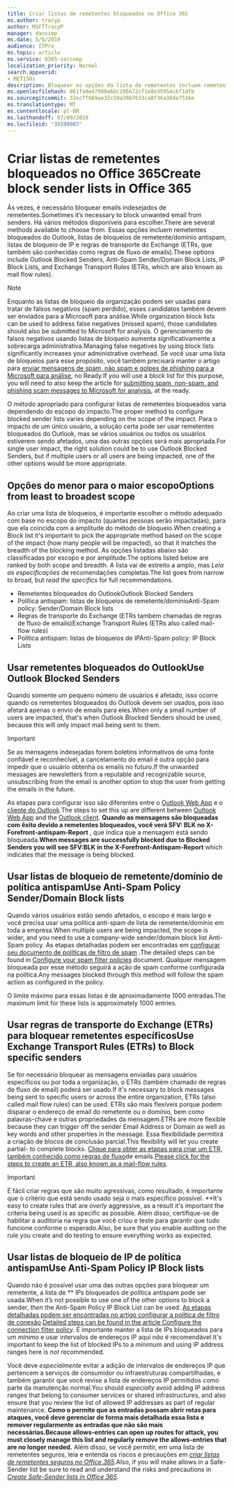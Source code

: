 ```yaml
---
title: Criar listas de remetentes bloqueados no Office 365
ms.author: tracyp
author: MSFTTracyP
manager: dansimp
ms.date: 5/6/2019
audience: ITPro
ms.topic: article
ms.service: O365-seccomp
localization_priority: Normal
search.appverid:
- MET150s
description: Bloquear as opções da lista de remetentes incluem remetentes bloqueados do Outlook, listas de bloqueios de remetente/domínio antispam, listas de bloqueio de IP e regras de transporte do Exchange (ETRs) também chamadas de fluxo de emails.
ms.openlocfilehash: 861fa0e47980a6bc295672cf1e8e35954c6f1dfb
ms.sourcegitcommit: 32ecff689ae32c59a39b7633ca0f36a304e7516e
ms.translationtype: MT
ms.contentlocale: pt-BR
ms.lasthandoff: 07/09/2019
ms.locfileid: "35599987"
---
```

# <a name="create-block-sender-lists-in-office-365"></a><span data-ttu-id="95310-103">Criar listas de remetentes bloqueados no Office 365</span><span class="sxs-lookup"><span data-stu-id="95310-103">Create block sender lists in Office 365</span></span>

<span data-ttu-id="95310-104">Às vezes, é necessário bloquear emails indesejados de remetentes.</span><span class="sxs-lookup"><span data-stu-id="95310-104">Sometimes it’s necessary to block unwanted email from senders.</span></span> <span data-ttu-id="95310-105">Há vários métodos disponíveis para escolher.</span><span class="sxs-lookup"><span data-stu-id="95310-105">There are several methods available to choose from.</span></span> <span data-ttu-id="95310-106">Essas opções incluem remetentes bloqueados do Outlook, listas de bloqueios de remetente/domínio antispam, listas de bloqueio de IP e regras de transporte do Exchange (ETRs, que também são conhecidas como regras de fluxo de emails).</span><span class="sxs-lookup"><span data-stu-id="95310-106">These options include Outlook Blocked Senders, Anti-Spam Sender/Domain Block Lists, IP Block Lists, and Exchange Transport Rules (ETRs, which are also known as mail flow rules).</span></span>

> [!NOTE]
> <span data-ttu-id="95310-107">Enquanto as listas de bloqueio da organização podem ser usadas para tratar de falsos negativos (spam perdido), esses candidatos também devem ser enviados para a Microsoft para análise.</span><span class="sxs-lookup"><span data-stu-id="95310-107">While organization block lists can be used to address false negatives (missed spam), those candidates should also be submitted to Microsoft for analysis.</span></span> <span data-ttu-id="95310-108">O gerenciamento de falsos negativos usando listas de bloqueio aumenta significativamente a sobrecarga administrativa.</span><span class="sxs-lookup"><span data-stu-id="95310-108">Managing false negatives by using block lists significantly increases your administrative overhead.</span></span> <span data-ttu-id="95310-109">Se você usar uma lista de bloqueios para esse propósito, você também precisará manter o artigo para [enviar mensagens de spam, não spam e golpes de phishing para a Microsoft para análise](https://docs.microsoft.com/en-us/office365/SecurityCompliance/submit-spam-non-spam-and-phishing-scam-messages-to-microsoft-for-analysis), no Ready.</span><span class="sxs-lookup"><span data-stu-id="95310-109">If you will use a block list for this purpose, you will need to also keep the article for [submitting spam, non-spam, and phishing scam messages to Microsoft for analysis](https://docs.microsoft.com/en-us/office365/SecurityCompliance/submit-spam-non-spam-and-phishing-scam-messages-to-microsoft-for-analysis), at the ready.</span></span>

<span data-ttu-id="95310-110">O método apropriado para configurar listas de remetentes bloqueados varia dependendo do escopo do impacto.</span><span class="sxs-lookup"><span data-stu-id="95310-110">The proper method to configure blocked sender lists varies depending on the scope of the impact.</span></span> <span data-ttu-id="95310-111">Para o impacto de um único usuário, a solução certa pode ser usar remetentes bloqueados do Outlook, mas se vários usuários ou todos os usuários estiverem sendo afetados, uma das outras opções será mais apropriada.</span><span class="sxs-lookup"><span data-stu-id="95310-111">For single user impact, the right solution could be to use Outlook Blocked Senders, but if multiple users or all users are being impacted, one of the other options would be more appropriate.</span></span>

## <a name="options-from-least-to-broadest-scope"></a><span data-ttu-id="95310-112">Opções do menor para o maior escopo</span><span class="sxs-lookup"><span data-stu-id="95310-112">Options from least to broadest scope</span></span>

<span data-ttu-id="95310-113">Ao criar uma lista de bloqueios, é importante escolher o método adequado com base no escopo do impacto (quantas pessoas serão impactadas), para que ela coincida com a amplitude do método de bloqueio.</span><span class="sxs-lookup"><span data-stu-id="95310-113">When creating a Block list it's important to pick the appropriate method based on the scope of the impact (how many people will be impacted), so that it matches the breadth of the blocking method.</span></span> <span data-ttu-id="95310-114">As opções listadas abaixo são classificadas por escopo e por amplitude.</span><span class="sxs-lookup"><span data-stu-id="95310-114">The options listed below are ranked by both scope and breadth.</span></span> <span data-ttu-id="95310-115">A lista vai de estreito a amplo, mas *Leia as especificações* de recomendações completas.</span><span class="sxs-lookup"><span data-stu-id="95310-115">The list goes from narrow to broad, but *read the specifics* for full recommendations.</span></span>

- <span data-ttu-id="95310-116">Remetentes bloqueados do Outlook</span><span class="sxs-lookup"><span data-stu-id="95310-116">Outlook Blocked Senders</span></span>
- <span data-ttu-id="95310-117">Política antispam: listas de bloqueios de remetente/domínio</span><span class="sxs-lookup"><span data-stu-id="95310-117">Anti-Spam policy: Sender/Domain Block lists</span></span>
- <span data-ttu-id="95310-118">Regras de transporte do Exchange (ETRs também chamadas de regras de fluxo de emails)</span><span class="sxs-lookup"><span data-stu-id="95310-118">Exchange Transport Rules (ETRs also called mail-flow rules)</span></span>
- <span data-ttu-id="95310-119">Política antispam: listas de bloqueios de IP</span><span class="sxs-lookup"><span data-stu-id="95310-119">Anti-Spam policy: IP Block Lists</span></span>

## <a name="use-outlook-blocked-senders"></a><span data-ttu-id="95310-120">Usar remetentes bloqueados do Outlook</span><span class="sxs-lookup"><span data-stu-id="95310-120">Use Outlook Blocked Senders</span></span>

<span data-ttu-id="95310-121">Quando somente um pequeno número de usuários é afetado, isso ocorre quando os remetentes bloqueados do Outlook devem ser usados, pois isso afetará apenas o envio de emails para eles.</span><span class="sxs-lookup"><span data-stu-id="95310-121">When only a small number of users are impacted, that's when Outlook Blocked Senders should be used, because this will only impact mail being sent to them.</span></span>

> [!IMPORTANT]
> <span data-ttu-id="95310-122">Se as mensagens indesejadas forem boletins informativos de uma fonte confiável e reconhecível, a cancelamento do email é outra opção para impedir que o usuário obtenha os emails no futuro.</span><span class="sxs-lookup"><span data-stu-id="95310-122">If the unwanted messages are newsletters from a reputable and recognizable source, unsubscribing from the email is another option to stop the user from getting the emails in the future.</span></span>

<span data-ttu-id="95310-123">As etapas para configurar isso são diferentes entre o [Outlook Web App](https://support.office.com/en-us/article/block-or-allow-junk-email-settings-48c9f6f7-2309-4f95-9a4d-de987e880e46) e o [cliente do Outlook](https://support.office.com/en-us/article/overview-of-the-junk-email-filter-5ae3ea8e-cf41-4fa0-b02a-3b96e21de089).</span><span class="sxs-lookup"><span data-stu-id="95310-123">The steps to set this up are different between [Outlook Web App](https://support.office.com/en-us/article/block-or-allow-junk-email-settings-48c9f6f7-2309-4f95-9a4d-de987e880e46) and the [Outlook client](https://support.office.com/en-us/article/overview-of-the-junk-email-filter-5ae3ea8e-cf41-4fa0-b02a-3b96e21de089).</span></span> <span data-ttu-id="95310-124">**Quando as mensagens são bloqueadas com êxito devido a remetentes bloqueados, você verá SFV: BLK no X-Forefront-antispam-Report** , que indica que a mensagem está sendo bloqueada.</span><span class="sxs-lookup"><span data-stu-id="95310-124">**When messages are successfully blocked due to Blocked Senders you will see SFV:BLK in the X-Forefront-Antispam-Report** which indicates that the message is being blocked.</span></span>

## <a name="use-anti-spam-policy-senderdomain-block-lists"></a><span data-ttu-id="95310-125">Usar listas de bloqueio de remetente/domínio de política antispam</span><span class="sxs-lookup"><span data-stu-id="95310-125">Use Anti-Spam Policy Sender/Domain Block lists</span></span>

<span data-ttu-id="95310-126">Quando vários usuários estão sendo afetados, o escopo é mais largo e você precisa usar uma política anti-spam de lista de remetente/domínio em toda a empresa.</span><span class="sxs-lookup"><span data-stu-id="95310-126">When multiple users are being impacted, the scope is wider, and you need to use a company-wide sender/domain block list Anti-Spam policy.</span></span> <span data-ttu-id="95310-127">As etapas detalhadas podem ser encontradas em [configurar seu documento de políticas de filtro de spam](https://docs.microsoft.com/en-us/office365/securitycompliance/configure-your-spam-filter-policies) .</span><span class="sxs-lookup"><span data-stu-id="95310-127">The detailed steps can be found in [Configure your spam filter policies](https://docs.microsoft.com/en-us/office365/securitycompliance/configure-your-spam-filter-policies) document.</span></span> <span data-ttu-id="95310-128">Qualquer mensagem bloqueada por esse método seguirá a ação de spam conforme configurada na política.</span><span class="sxs-lookup"><span data-stu-id="95310-128">Any messages blocked through this method will follow the spam action as configured in the policy.</span></span>

<span data-ttu-id="95310-129">O limite máximo para essas listas é de aproximadamente 1000 entradas.</span><span class="sxs-lookup"><span data-stu-id="95310-129">The maximum limit for these lists is approximately 1000 entries.</span></span>

## <a name="use-exchange-transport-rules-etrs-to-block-specific-senders"></a><span data-ttu-id="95310-130">Usar regras de transporte do Exchange (ETRs) para bloquear remetentes específicos</span><span class="sxs-lookup"><span data-stu-id="95310-130">Use Exchange Transport Rules (ETRs) to Block specific senders</span></span>

<span data-ttu-id="95310-131">Se for necessário bloquear as mensagens enviadas para usuários específicos ou por toda a organização, o ETRs (também chamado de regras de fluxo de email) poderá ser usado.</span><span class="sxs-lookup"><span data-stu-id="95310-131">If it's necessary to block messages being sent to specific users or across the entire organization, ETRs (also called mail flow rules) can be used.</span></span> <span data-ttu-id="95310-132">ETRs são mais flexíveis porque podem disparar o endereço de email do remetente ou o domínio, bem como palavras-chave e outras propriedades da mensagem.</span><span class="sxs-lookup"><span data-stu-id="95310-132">ETRs are more flexible because they can trigger off the sender Email Address or Domain as well as key words and other properties  in the message.</span></span> <span data-ttu-id="95310-133">Essa flexibilidade permitirá a criação de blocos de conclusão parcial.</span><span class="sxs-lookup"><span data-stu-id="95310-133">This flexibility will let you create partial- to complete blocks.</span></span> <span data-ttu-id="95310-134">[Clique para obter as etapas para criar um ETR, também conhecido como regras de fluxo](https://docs.microsoft.com/en-us/office365/SecurityCompliance/use-mail-flow-rules-to-set-the-spam-confidence-level-scl-in-messages)de emails.</span><span class="sxs-lookup"><span data-stu-id="95310-134">[Please click for the steps to create an ETR, also known as a mail-flow rules](https://docs.microsoft.com/en-us/office365/SecurityCompliance/use-mail-flow-rules-to-set-the-spam-confidence-level-scl-in-messages).</span></span>

> [!IMPORTANT]
> <span data-ttu-id="95310-135">É fácil criar regras que são muito agressivas, como resultado, é importante que o critério que está sendo usado seja o mais específico possível. \*\*</span><span class="sxs-lookup"><span data-stu-id="95310-135">It's easy to create rules that are *overly* aggressive, as a result it's important the criteria being used is as specific as possible.</span></span> <span data-ttu-id="95310-136">Além disso, certifique-se de habilitar a auditoria na regra que você criou e teste para garantir que tudo funcione conforme o esperado.</span><span class="sxs-lookup"><span data-stu-id="95310-136">Also, be sure that you enable auditing on the rule you create and do testing to ensure everything works as expected.</span></span>

## <a name="use-anti-spam-policy-ip-block-lists"></a><span data-ttu-id="95310-137">Usar listas de bloqueio de IP de política antispam</span><span class="sxs-lookup"><span data-stu-id="95310-137">Use Anti-Spam Policy IP Block lists</span></span>

<span data-ttu-id="95310-138">Quando não é possível usar uma das outras opções para bloquear um remetente, a lista de \*\* IPs bloqueados de política antispam pode ser usada.</span><span class="sxs-lookup"><span data-stu-id="95310-138">When it’s not possible to use one of the other options to block a sender, *then* the Anti-Spam Policy IP Block List can be used.</span></span> <span data-ttu-id="95310-139">[As etapas detalhadas podem ser encontradas no artigo configurar a política de filtro de conexão](https://docs.microsoft.com/en-us/office365/securitycompliance/configure-the-connection-filter-policy).</span><span class="sxs-lookup"><span data-stu-id="95310-139">[Detailed steps can be found in the article Configure the connection filter policy](https://docs.microsoft.com/en-us/office365/securitycompliance/configure-the-connection-filter-policy).</span></span> <span data-ttu-id="95310-140">É importante manter a lista de IPs bloqueados para um *mínimo* e usar intervalos de endereços IP aqui *não* é recomendável.</span><span class="sxs-lookup"><span data-stu-id="95310-140">It's important to keep the list of blocked IPs to a *minimum* and using IP address ranges here is *not* recommended.</span></span>

<span data-ttu-id="95310-141">Você deve *especialmente* evitar a adição de intervalos de endereços IP que pertencem a serviços de consumidor ou infraestruturas compartilhadas, e também garantir que você revise a lista de endereços IP permitidos como parte da manutenção normal.</span><span class="sxs-lookup"><span data-stu-id="95310-141">You should *especially* avoid adding IP address ranges that belong to consumer services or shared infrastructures, and also ensure that you review the list of allowed IP addresses as part of regular maintenance.</span></span> <span data-ttu-id="95310-142">**Como o permite que as entradas possam abrir rotas para ataques, você deve gerenciar de forma mais detalhada essa lista e remover regularmente as entradas que não são mais necessárias.**</span><span class="sxs-lookup"><span data-stu-id="95310-142">**Because allows-entries can open up routes for attack, you must closely manage this list and regularly remove the allows-entries that are no longer needed.**</span></span> <span data-ttu-id="95310-143">Além disso, se você permitir, em uma lista de remetentes seguros, leia e entenda os riscos e precauções em *[criar listas de remetentes seguros no Office 365](create-safe-sender-lists-in-office-365.md)*.</span><span class="sxs-lookup"><span data-stu-id="95310-143">Also, if you will make allows in a Safe-Sender list be sure to read and understand the risks and precautions in *[Create Safe-Sender lists in Office 365](create-safe-sender-lists-in-office-365.md)*.</span></span>

